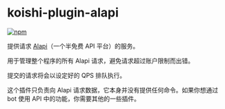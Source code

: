 # koishi-plugin-alapi

[![npm](https://img.shields.io/npm/v/koishi-plugin-alapi?style=flat-square)](https://www.npmjs.com/package/koishi-plugin-alapi)

提供请求 [Alapi](https://alapi.cn)（一个半免费 API 平台）的服务。

用于管理整个程序的所有 Alapi 请求，避免请求超过账户限制而出错。

提交的请求将会以设定好的 QPS 排队执行。

这个插件只负责向 Alapi 请求数据，它本身并没有提供任何命令。如果你想通过 bot 使用 API 中的功能，你需要其他的一些插件。
